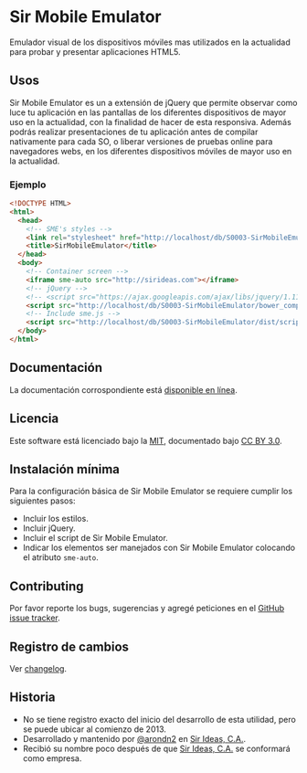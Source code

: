 # Sir Mobile Emulator
Emulador visual de los dispositivos móviles mas utilizados en la actualidad para probar y presentar aplicaciones HTML5.

## Usos

Sir Mobile Emulator es un a extensión de jQuery que permite observar como luce tu aplicación en las pantallas de los diferentes dispositivos de mayor uso en la actualidad, con la finalidad de hacer de esta responsiva. Además podrás realizar presentaciones de tu aplicación antes de compilar nativamente para cada SO, o liberar versiones de pruebas online para navegadores webs, en los diferentes dispositivos móviles de mayor uso en la actualidad.

### Ejemplo
```html
<!DOCTYPE HTML>
<html>
  <head>
    <!-- SME's styles -->
    <link rel="stylesheet" href="http://localhost/db/S0003-SirMobileEmulator/dist/styles/sme.min.css"/>
    <title>SirMobileEmulator</title>
  </head>
  <body>
    <!-- Container screen -->
    <iframe sme-auto src="http://sirideas.com"></iframe>
    <!-- jQuery -->
    <!-- <script src="https://ajax.googleapis.com/ajax/libs/jquery/1.11.1/jquery.min.js"></script> -->
    <script src="http://localhost/db/S0003-SirMobileEmulator/bower_components/jquery/dist/jquery.min.js"></script>
    <!-- Include sme.js -->
    <script src="http://localhost/db/S0003-SirMobileEmulator/dist/scripts/sme.min.js"></script>
  </body>
</html>
```

## Documentación

La documentación corrospondiente está [disponible en línea](http://sirideas.github.com/sir.mobile.emulator/).

## Licencia

Este software está licenciado bajo la [MIT](LICENSE), documentado bajo [CC BY 3.0](http://creativecommons.org/licenses/by/3.0/).

## Instalación mínima

Para la configuración básica de Sir Mobile Emulator se requiere cumplir los siguientes pasos:

* Incluir los estilos.
* Incluir jQuery.
* Incluir el script de Sìr Mobile Emulator.
* Indicar los elementos ser manejados con Sir Mobile Emulator colocando el atributo `sme-auto`.

## Contributing

Por favor reporte los bugs, sugerencias y agregé peticiones en el [GitHub issue tracker](https://github.com/SirIdeas/sir.mobile.emulator/issues).

## Registro de cambios

Ver [changelog](CHANGELOG.md).

## Historia
* No se tiene registro exacto del inicio del desarrollo de esta utilidad, pero se puede ubicar al comienzo de 2013.
* Desarrollado y mantenido por [@arondn2](http://twitter.com/arondn2) en [Sir Ideas, C.A.](http://sirideas.com/).
* Recibió su nombre poco después de que [Sir Ideas, C.A.](http://sirideas.com/) se conformará como empresa.
